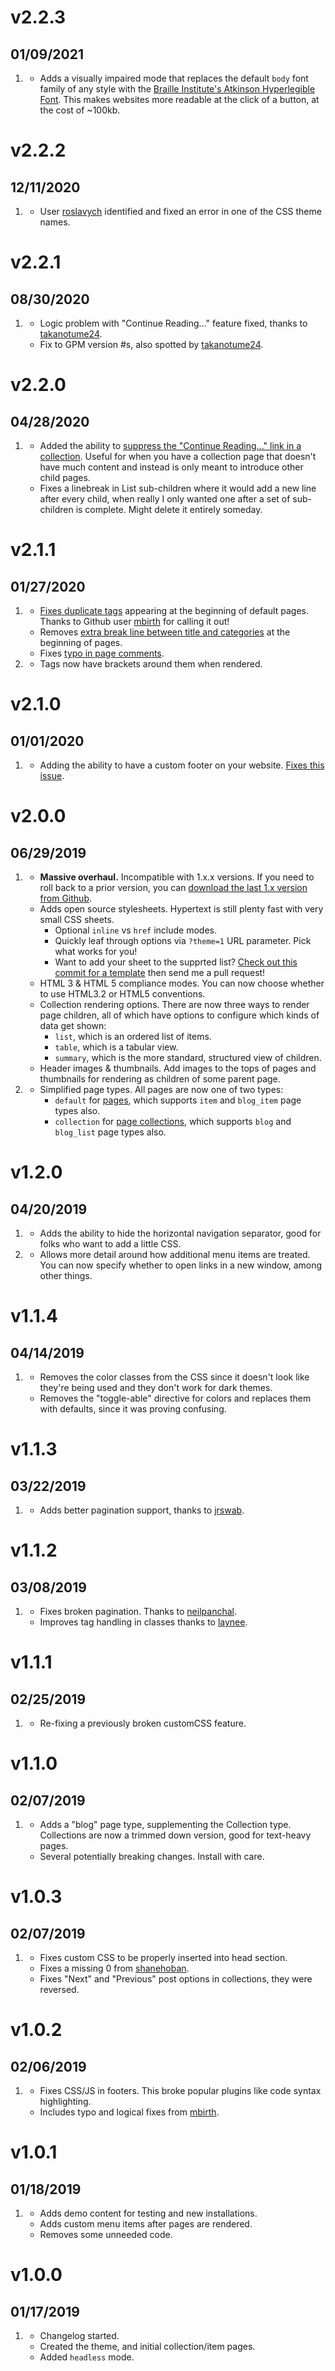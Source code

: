 # v2.2.3
## 01/09/2021
1.  [](#new)
    * Adds a visually impaired mode that replaces the default `body` font family of any style with the [Braille Institute's Atkinson Hyperlegible Font](https://brailleinstitute.org/freefont). This makes websites more readable at the click of a button, at the cost of ~100kb.

# v2.2.2
## 12/11/2020
1.  [](#bug)
    * User [roslavych](https://github.com/roslavych) identified and fixed an error in one of the CSS theme names.

# v2.2.1
## 08/30/2020

1.  [](#bug)
    * Logic problem with "Continue Reading..." feature fixed, thanks to [takanotume24](https://github.com/takanotume24).
    * Fix to GPM version #s, also spotted by [takanotume24](https://github.com/takanotume24).

# v2.2.0
## 04/28/2020

1.  [](#new)
    * Added the ability to [suppress the "Continue Reading..." link in a collection](https://github.com/artofthesmart/hypertext/issues/31). Useful for when you have a collection page that doesn't have much content and instead is only meant to introduce other child pages.
    * Fixes a linebreak in List sub-children where it would add a new line after every child, when really I only wanted one after a set of sub-children is complete. Might delete it entirely someday.

# v2.1.1
## 01/27/2020

1. [](#bug)
    * [Fixes duplicate tags](https://github.com/artofthesmart/hypertext/issues/25) appearing at the beginning of default pages. Thanks to Github user [mbirth](https://github.com/mbirth) for calling it out!
    * Removes [extra break line between title and categories](https://github.com/artofthesmart/hypertext/issues/27) at the beginning of pages.
    * Fixes [typo in page comments](https://github.com/artofthesmart/hypertext/issues/26).
2. [](#improved)
    * Tags now have brackets around them when rendered.

# v2.1.0
## 01/01/2020

1. [](#new)
    * Adding the ability to have a custom footer on your website. [Fixes this issue](https://github.com/artofthesmart/hypertext/issues/23).

# v2.0.0
## 06/29/2019

1. [](#new)
    * **Massive overhaul.**  Incompatible with 1.x.x versions.  If you need to roll back to a prior version, you can [download the last 1.x version from Github](https://github.com/artofthesmart/hypertext/archive/v1.1.4.zip).
    * Adds open source stylesheets.  Hypertext is still plenty fast with very small CSS sheets.
        * Optional `inline` vs `href` include modes.
        * Quickly leaf through options via `?theme=1` URL parameter.  Pick what works for you!
        * Want to add your sheet to the supprted list?  [Check out this commit for a template](https://github.com/artofthesmart/hypertext/commit/7a5b5b61e8fe6001013722b2fd03c77369cb065c) then send me a pull request!
    * HTML 3 & HTML 5 compliance modes.  You can now choose whether to use HTML3.2 or HTML5 conventions.
    * Collection rendering options.  There are now three ways to render page children, all of which have options to configure which kinds of data get shown:
        * `list`, which is an ordered list of items.
        * `table`, which is a tabular view.
        * `summary`, which is the more standard, structured view of children.
    * Header images & thumbnails.  Add images to the tops of pages and thumbnails for rendering as children of some parent page.
2. [](#improved)
    * Simplified page types. All pages are now one of two types:
        * `default` for [pages](https://learn.getgrav.org/16/content/content-pages), which supports `item` and `blog_item` page types also.
        * `collection` for [page collections](https://learn.getgrav.org/16/content/collections), which supports `blog` and `blog_list` page types also.

# v1.2.0
## 04/20/2019

1. [](#new)
    * Adds the ability to hide the horizontal navigation separator, good for folks who want to add a little CSS.
2. [](#improved)
    * Allows more detail around how additional menu items are treated. You can now specify whether to open links in a new window, among other things.

# v1.1.4
## 04/14/2019

1. [](#improved)
    * Removes the color classes from the CSS since it doesn't look like they're being used and they don't work for dark themes.
    * Removes the "toggle-able" directive for colors and replaces them with defaults, since it was proving confusing.

# v1.1.3
## 03/22/2019

1. [](#improved)
    * Adds better pagination support, thanks to [jrswab](https://github/jrswab).

# v1.1.2
## 03/08/2019

1. [](#bug)
    * Fixes broken pagination. Thanks to [neilpanchal](https://github.com/neilpanchal).
    * Improves tag handling in classes thanks to [laynee](https://github.com/Laynee).

# v1.1.1
## 02/25/2019

1. [](#bug)
    * Re-fixing a previously broken customCSS feature.
    
# v1.1.0
## 02/07/2019

1. [](#new)
    * Adds a "blog" page type, supplementing the Collection type. Collections are now a trimmed down version, good for text-heavy pages.
    * Several potentially breaking changes.  Install with care.

# v1.0.3
## 02/07/2019

1. [](#bug)
    * Fixes custom CSS to be properly inserted into head section.
    * Fixes a missing 0 from [shanehoban](https://github.com/shanehoban).
    * Fixes "Next" and "Previous" post options in collections, they were reversed.

# v1.0.2
## 02/06/2019

1. [](#bug)
    * Fixes CSS/JS in footers. This broke popular plugins like code syntax highlighting.
    * Includes typo and logical fixes from [mbirth](https://github.com/mbirth).
    
# v1.0.1
## 01/18/2019

1. [](#new)
    * Adds demo content for testing and new installations.
    * Adds custom menu items after pages are rendered.
   [](#improved)
    * Removes some unneeded code.

# v1.0.0
## 01/17/2019

1. [](#new)
    * Changelog started.
    * Created the theme, and initial collection/item pages.
    * Added `headless` mode.
